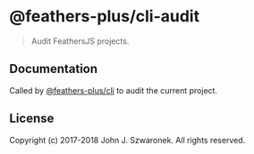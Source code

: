 # @feathers-plus/cli-audit

> Audit FeathersJS projects.

## Documentation

Called by [@feathers-plus/cli](https://github.com/feathers-plus/cli)
to audit the current project. 

## License

Copyright (c) 2017-2018 John J. Szwaronek. All rights reserved.
